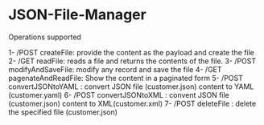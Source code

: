 # JSON-File-Manager

Operations supported

 1- /POST createFile: provide the content as the payload and create the file
 2- /GET readFile: reads a file and returns the contents of the file.
 3- /POST modifyAndSaveFile: modify any record and save the file
 4- /GET pagenateAndReadFile: Show the content in a paginated form
 5- /POST convertJSONtoYAML : convert JSON file (customer.json) content to YAML (customer.yaml)
 6- /POST convertJSONtoXML : convent JSON file (customer.json) content to XML(customer.xml)
 7- /POST deleteFile : delete the specified file (customer.json)

